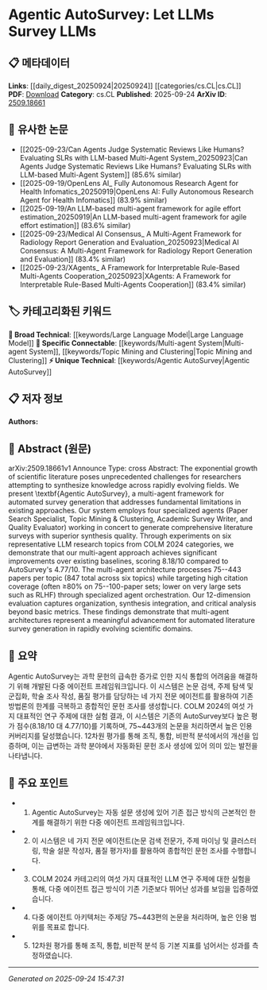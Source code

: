 <!-- KEYWORD_LINKING_METADATA:
{
  "processed_timestamp": "2025-09-24T15:47:31.126978",
  "vocabulary_version": "1.0",
  "selected_keywords": [
    "Agentic AutoSurvey",
    "Large Language Model",
    "Multi-agent System",
    "Topic Mining and Clustering"
  ],
  "rejected_keywords": [],
  "similarity_scores": {
    "Agentic AutoSurvey": 0.78,
    "Large Language Model": 0.8,
    "Multi-agent System": 0.77,
    "Topic Mining and Clustering": 0.7
  },
  "extraction_method": "AI_prompt_based",
  "budget_applied": true,
  "candidates_json": {
    "candidates": [
      {
        "surface": "Agentic AutoSurvey",
        "canonical": "Agentic AutoSurvey",
        "aliases": [
          "AutoSurvey"
        ],
        "category": "unique_technical",
        "rationale": "Represents a novel multi-agent framework for automated survey generation, crucial for linking advancements in literature synthesis.",
        "novelty_score": 0.85,
        "connectivity_score": 0.65,
        "specificity_score": 0.88,
        "link_intent_score": 0.78
      },
      {
        "surface": "Large Language Model",
        "canonical": "Large Language Model",
        "aliases": [
          "LLM"
        ],
        "category": "broad_technical",
        "rationale": "Central to the study, providing a basis for understanding the framework's application in literature surveys.",
        "novelty_score": 0.3,
        "connectivity_score": 0.9,
        "specificity_score": 0.65,
        "link_intent_score": 0.8
      },
      {
        "surface": "Multi-agent framework",
        "canonical": "Multi-agent System",
        "aliases": [
          "Multi-agent architecture"
        ],
        "category": "specific_connectable",
        "rationale": "Key to the system's design, enabling the orchestration of specialized agents for improved survey generation.",
        "novelty_score": 0.55,
        "connectivity_score": 0.78,
        "specificity_score": 0.72,
        "link_intent_score": 0.77
      },
      {
        "surface": "Topic Mining & Clustering",
        "canonical": "Topic Mining and Clustering",
        "aliases": [
          "Topic Clustering"
        ],
        "category": "specific_connectable",
        "rationale": "Essential for organizing and synthesizing literature, enhancing the framework's effectiveness.",
        "novelty_score": 0.6,
        "connectivity_score": 0.75,
        "specificity_score": 0.8,
        "link_intent_score": 0.7
      }
    ],
    "ban_list_suggestions": [
      "method",
      "experiment",
      "performance",
      "system",
      "approach"
    ]
  },
  "decisions": [
    {
      "candidate_surface": "Agentic AutoSurvey",
      "resolved_canonical": "Agentic AutoSurvey",
      "decision": "linked",
      "scores": {
        "novelty": 0.85,
        "connectivity": 0.65,
        "specificity": 0.88,
        "link_intent": 0.78
      }
    },
    {
      "candidate_surface": "Large Language Model",
      "resolved_canonical": "Large Language Model",
      "decision": "linked",
      "scores": {
        "novelty": 0.3,
        "connectivity": 0.9,
        "specificity": 0.65,
        "link_intent": 0.8
      }
    },
    {
      "candidate_surface": "Multi-agent framework",
      "resolved_canonical": "Multi-agent System",
      "decision": "linked",
      "scores": {
        "novelty": 0.55,
        "connectivity": 0.78,
        "specificity": 0.72,
        "link_intent": 0.77
      }
    },
    {
      "candidate_surface": "Topic Mining & Clustering",
      "resolved_canonical": "Topic Mining and Clustering",
      "decision": "linked",
      "scores": {
        "novelty": 0.6,
        "connectivity": 0.75,
        "specificity": 0.8,
        "link_intent": 0.7
      }
    }
  ]
}
-->

# Agentic AutoSurvey: Let LLMs Survey LLMs

## 📋 메타데이터

**Links**: [[daily_digest_20250924|20250924]] [[categories/cs.CL|cs.CL]]
**PDF**: [Download](https://arxiv.org/pdf/2509.18661.pdf)
**Category**: cs.CL
**Published**: 2025-09-24
**ArXiv ID**: [2509.18661](https://arxiv.org/abs/2509.18661)

## 🔗 유사한 논문
- [[2025-09-23/Can Agents Judge Systematic Reviews Like Humans? Evaluating SLRs with LLM-based Multi-Agent System_20250923|Can Agents Judge Systematic Reviews Like Humans? Evaluating SLRs with LLM-based Multi-Agent System]] (85.6% similar)
- [[2025-09-19/OpenLens AI_ Fully Autonomous Research Agent for Health Infomatics_20250919|OpenLens AI: Fully Autonomous Research Agent for Health Infomatics]] (83.9% similar)
- [[2025-09-19/An LLM-based multi-agent framework for agile effort estimation_20250919|An LLM-based multi-agent framework for agile effort estimation]] (83.6% similar)
- [[2025-09-23/Medical AI Consensus_ A Multi-Agent Framework for Radiology Report Generation and Evaluation_20250923|Medical AI Consensus: A Multi-Agent Framework for Radiology Report Generation and Evaluation]] (83.4% similar)
- [[2025-09-23/XAgents_ A Framework for Interpretable Rule-Based Multi-Agents Cooperation_20250923|XAgents: A Framework for Interpretable Rule-Based Multi-Agents Cooperation]] (83.4% similar)

## 🏷️ 카테고리화된 키워드
**🧠 Broad Technical**: [[keywords/Large Language Model|Large Language Model]]
**🔗 Specific Connectable**: [[keywords/Multi-agent System|Multi-agent System]], [[keywords/Topic Mining and Clustering|Topic Mining and Clustering]]
**⚡ Unique Technical**: [[keywords/Agentic AutoSurvey|Agentic AutoSurvey]]

## 📋 저자 정보

**Authors:** 

## 📄 Abstract (원문)

arXiv:2509.18661v1 Announce Type: cross 
Abstract: The exponential growth of scientific literature poses unprecedented challenges for researchers attempting to synthesize knowledge across rapidly evolving fields. We present \textbf{Agentic AutoSurvey}, a multi-agent framework for automated survey generation that addresses fundamental limitations in existing approaches. Our system employs four specialized agents (Paper Search Specialist, Topic Mining \& Clustering, Academic Survey Writer, and Quality Evaluator) working in concert to generate comprehensive literature surveys with superior synthesis quality. Through experiments on six representative LLM research topics from COLM 2024 categories, we demonstrate that our multi-agent approach achieves significant improvements over existing baselines, scoring 8.18/10 compared to AutoSurvey's 4.77/10. The multi-agent architecture processes 75--443 papers per topic (847 total across six topics) while targeting high citation coverage (often $\geq$80\% on 75--100-paper sets; lower on very large sets such as RLHF) through specialized agent orchestration. Our 12-dimension evaluation captures organization, synthesis integration, and critical analysis beyond basic metrics. These findings demonstrate that multi-agent architectures represent a meaningful advancement for automated literature survey generation in rapidly evolving scientific domains.

## 📝 요약

Agentic AutoSurvey는 과학 문헌의 급속한 증가로 인한 지식 통합의 어려움을 해결하기 위해 개발된 다중 에이전트 프레임워크입니다. 이 시스템은 논문 검색, 주제 탐색 및 군집화, 학술 조사 작성, 품질 평가를 담당하는 네 가지 전문 에이전트를 활용하여 기존 방법론의 한계를 극복하고 종합적인 문헌 조사를 생성합니다. COLM 2024의 여섯 가지 대표적인 연구 주제에 대한 실험 결과, 이 시스템은 기존의 AutoSurvey보다 높은 평가 점수(8.18/10 대 4.77/10)를 기록하며, 75~443개의 논문을 처리하면서 높은 인용 커버리지를 달성했습니다. 12차원 평가를 통해 조직, 통합, 비판적 분석에서의 개선을 입증하며, 이는 급변하는 과학 분야에서 자동화된 문헌 조사 생성에 있어 의미 있는 발전을 나타냅니다.

## 🎯 주요 포인트

- 1. Agentic AutoSurvey는 자동 설문 생성에 있어 기존 접근 방식의 근본적인 한계를 해결하기 위한 다중 에이전트 프레임워크입니다.
- 2. 이 시스템은 네 가지 전문 에이전트(논문 검색 전문가, 주제 마이닝 및 클러스터링, 학술 설문 작성자, 품질 평가자)를 활용하여 종합적인 문헌 조사를 수행합니다.
- 3. COLM 2024 카테고리의 여섯 가지 대표적인 LLM 연구 주제에 대한 실험을 통해, 다중 에이전트 접근 방식이 기존 기준보다 뛰어난 성과를 보임을 입증하였습니다.
- 4. 다중 에이전트 아키텍처는 주제당 75~443편의 논문을 처리하며, 높은 인용 범위를 목표로 합니다.
- 5. 12차원 평가를 통해 조직, 통합, 비판적 분석 등 기본 지표를 넘어서는 성과를 측정하였습니다.


---

*Generated on 2025-09-24 15:47:31*